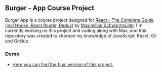 ## Burger - App Course Project

Burger App is a course project designed for [React - The Complete Guide (incl Hooks, React Router, Redux)](https://www.udemy.com/course/react-the-complete-guide-incl-redux/) by [Maximilian Schwarzmüller](https://twitter.com/maxedapps?ref_src=twsrc%5Egoogle%7Ctwcamp%5Eserp%7Ctwgr%5Eauthor). I'm currently working on this project and coding along with Max, and this repository was created to sharpen my knowledge of JavaScript, React, Git and GitHub.

### Demo

- [Here you can find the final version of this project.](https://my-burger-kalender.netlify.app/)
